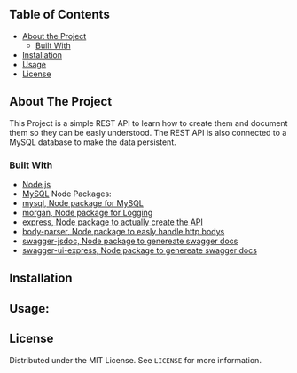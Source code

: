 ## Table of Contents

* [About the Project](#about-the-project)
  * [Built With](#built-with)
* [Installation](#installation)
* [Usage](#usage)
* [License](#license)

## About The Project

This Project is a simple REST API to learn how to create them and document them so they can be easly understood. The REST API is also connected to a MySQL database to make the data persistent.

### Built With
* [Node.js](https://nodejs.org/en/)
* [MySQL](https://www.mysql.com/)
Node Packages:
* [mysql, Node package for MySQL](https://www.npmjs.com/package/mysql)
* [morgan, Node package for Logging](https://www.npmjs.com/package/morgan)
* [express, Node package to actually create the API](https://www.npmjs.com/package/express)
* [body-parser, Node package to easly handle http bodys](https://www.npmjs.com/package/body-parser)
* [swagger-jsdoc, Node package to genereate swagger docs](https://www.npmjs.com/package/swagger-jsdoc)
* [swagger-ui-express, Node package to genereate swagger docs](https://www.npmjs.com/package/swagger-ui-express)

## Installation

## Usage:

## License

Distributed under the MIT License. See `LICENSE` for more information.
